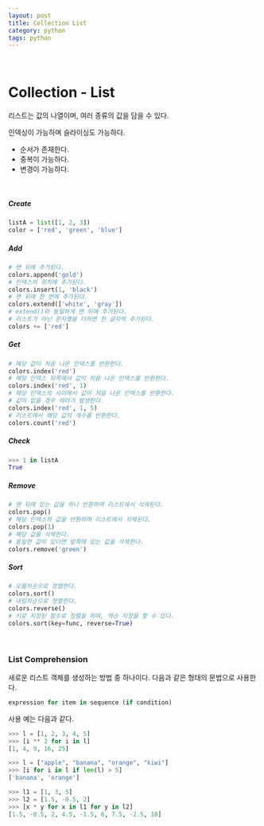 ```yaml
---
layout: post
title: Collection List
category: python
tags: python
---
```


&nbsp;

# Collection - List

리스트는 값의 나열이며, 여러 종류의 값을 담을 수 있다.

인덱싱이 가능하며 슬라이싱도 가능하다.

- 순서가 존재한다.
- 중복이 가능하다.
- 변경이 가능하다.

&nbsp;

##### Create

```python
listA = list([1, 2, 3])
color = ['red', 'green', 'blue']
```

##### Add

```python
# 맨 뒤에 추가된다.
colors.append('gold')
# 인덱스의 위치에 추가된다.
colors.insert(1, 'black')
# 맨 뒤에 한 번에 추가된다.
colors.extend(['white', 'gray'])
# extend()와 동일하게 맨 뒤에 추가된다.
# 리스트가 아닌 문자열을 더하면 한 글자씩 추가된다.
colors += ['red']
```

##### Get

```python
# 해당 값이 처음 나온 인덱스를 반환한다.
colors.index('red')
# 해당 인덱스 뒤쪽에서 값이 처음 나온 인덱스를 반환한다.
colors.index('red', 1)
# 해당 인덱스의 사이에서 값이 처음 나온 인덱스를 반환한다.
# 값이 없을 경우 에러가 발생한다.
colors.index('red', 1, 5)
# 리스트에서 해당 값의 개수를 반환한다.
colors.count('red')
```

##### Check

```python
>>> 1 in listA
True
```

##### Remove

```python
# 맨 뒤에 있는 값을 하나 반환하며 리스트에서 삭제된다.
colors.pop()
# 해당 인덱스의 값을 반환하며 리스트에서 삭제된다.
colors.pop(1)
# 해당 값을 삭제한다.
# 동일한 값이 있다면 앞쪽에 있는 값을 삭제한다.
colors.remove('green')
```

##### Sort

```python
# 오름차순으로 정렬한다.
colors.sort()
# 내림차순으로 정렬한다.
colors.reverse()
# 키로 지정된 함수로 정렬을 하며, 역순 지정을 할 수 있다.
colors.sort(key=func, reverse=True)
```

&nbsp;

### List Comprehension

새로운 리스트 객체를 생성하는 방법 중 하나이다. 다음과 같은 형태의 문법으로 사용한다.

```python
expression for item in sequence (if condition)
```
사용 예는 다음과 같다.

```python
>>> l = [1, 2, 3, 4, 5]
>>> [i ** 2 for i in l]
[1, 4, 9, 16, 25]

>>> l = ["apple", "banana", "orange", "kiwi"]
>>> [i for i in l if len(l) > 5]
['banana', 'orange']

>>> l1 = [1, 3, 5]
>>> l2 = [1.5, -0.5, 2]
>>> [x * y for x in l1 for y in l2]
[1.5, -0.5, 2, 4.5, -1.5, 6, 7.5, -2.5, 10]
```



